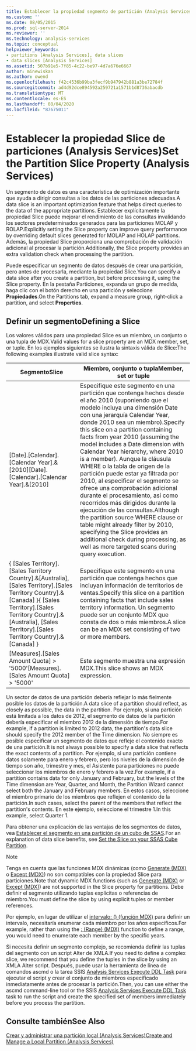 ```yaml
---
title: Establecer la propiedad segmento de partición (Analysis Services) | Microsoft Docs
ms.custom: ''
ms.date: 08/05/2015
ms.prod: sql-server-2014
ms.reviewer: ''
ms.technology: analysis-services
ms.topic: conceptual
helpviewer_keywords:
- partitions [Analysis Services], data slices
- data slices [Analysis Services]
ms.assetid: 507b91e5-7f85-4c22-be97-4d7a676e6667
author: minewiskan
ms.author: owend
ms.openlocfilehash: f42c4536b99ba3fecf9b947942b881a3be72784f
ms.sourcegitcommit: ad4d92dce894592a259721a1571b1d8736abacdb
ms.translationtype: MT
ms.contentlocale: es-ES
ms.lasthandoff: 08/04/2020
ms.locfileid: "87675011"
---
```

# <a name="set-the-partition-slice-property-analysis-services"></a><span data-ttu-id="a159e-102">Establecer la propiedad Slice de particiones (Analysis Services)</span><span class="sxs-lookup"><span data-stu-id="a159e-102">Set the Partition Slice Property (Analysis Services)</span></span>
  <span data-ttu-id="a159e-103">Un segmento de datos es una característica de optimización importante que ayuda a dirigir consultas a los datos de las particiones adecuadas.</span><span class="sxs-lookup"><span data-stu-id="a159e-103">A data slice is an important optimization feature that helps direct queries to the data of the appropriate partitions.</span></span> <span data-ttu-id="a159e-104">Establecer explícitamente la propiedad Slice puede mejorar el rendimiento de las consultas invalidando los sectores predeterminados generados para las particiones MOLAP y ROLAP.</span><span class="sxs-lookup"><span data-stu-id="a159e-104">Explicitly setting the Slice property can improve query performance by overriding default slices generated for MOLAP and HOLAP partitions.</span></span> <span data-ttu-id="a159e-105">Además, la propiedad Slice proporciona una comprobación de validación adicional al procesar la partición.</span><span class="sxs-lookup"><span data-stu-id="a159e-105">Additionally, the Slice property provides an extra validation check when processing the partition.</span></span>  
  
 <span data-ttu-id="a159e-106">Puede especificar un segmento de datos después de crear una partición, pero antes de procesarla, mediante la propiedad Slice.</span><span class="sxs-lookup"><span data-stu-id="a159e-106">You can specify a data slice after you create a partition, but before processing it, using the Slice property.</span></span> <span data-ttu-id="a159e-107">En la pestaña Particiones, expanda un grupo de medida, haga clic con el botón derecho en una partición y seleccione **Propiedades**.</span><span class="sxs-lookup"><span data-stu-id="a159e-107">On the Partitions tab, expand a measure group, right-click a partition, and select **Properties**.</span></span>  
  
## <a name="defining-a-slice"></a><span data-ttu-id="a159e-108">Definir un segmento</span><span class="sxs-lookup"><span data-stu-id="a159e-108">Defining a Slice</span></span>  
 <span data-ttu-id="a159e-109">Los valores válidos para una propiedad Slice es un miembro, un conjunto o una tupla de MDX.</span><span class="sxs-lookup"><span data-stu-id="a159e-109">Valid values for a slice property are an MDX member, set, or tuple.</span></span> <span data-ttu-id="a159e-110">En los ejemplos siguientes se ilustra la sintaxis válida de Slice:</span><span class="sxs-lookup"><span data-stu-id="a159e-110">The following examples illustrate valid slice syntax:</span></span>  
  
|<span data-ttu-id="a159e-111">Segmento</span><span class="sxs-lookup"><span data-stu-id="a159e-111">Slice</span></span>|<span data-ttu-id="a159e-112">Miembro, conjunto o tupla</span><span class="sxs-lookup"><span data-stu-id="a159e-112">Member, set or tuple</span></span>|  
|-----------|--------------------------|  
|<span data-ttu-id="a159e-113">[Date].[Calendar].[Calendar Year].&[2010]</span><span class="sxs-lookup"><span data-stu-id="a159e-113">[Date].[Calendar].[Calendar Year].&[2010]</span></span>|<span data-ttu-id="a159e-114">Especifique este segmento en una partición que contenga hechos desde el año 2010 (suponiendo que el modelo incluya una dimensión Date con una jerarquía Calendar Year, donde 2010 sea un miembro).</span><span class="sxs-lookup"><span data-stu-id="a159e-114">Specify this slice on a partition containing facts from year 2010 (assuming the model includes a Date dimension with Calendar Year hierarchy, where 2010 is a member).</span></span> <span data-ttu-id="a159e-115">Aunque la cláusula WHERE o la tabla de origen de la partición puede estar ya filtrada por 2010, al especificar el segmento se ofrece una comprobación adicional durante el procesamiento, así como recorridos más dirigidos durante la ejecución de las consultas.</span><span class="sxs-lookup"><span data-stu-id="a159e-115">Although the partition source WHERE clause or table might already filter by 2010, specifying the Slice provides an additional check during processing, as well as more targeted scans during query execution.</span></span>|  
|<span data-ttu-id="a159e-116">{ [Sales Territory].[Sales Territory Country].&[Australia], [Sales Territory].[Sales Territory Country].&[Canada] }</span><span class="sxs-lookup"><span data-stu-id="a159e-116">{ [Sales Territory].[Sales Territory Country].&[Australia], [Sales Territory].[Sales Territory Country].&[Canada] }</span></span>|<span data-ttu-id="a159e-117">Especifique este segmento en una partición que contenga hechos que incluyan información de territorios de ventas.</span><span class="sxs-lookup"><span data-stu-id="a159e-117">Specify this slice on a partition containing facts that include sales territory information.</span></span> <span data-ttu-id="a159e-118">Un segmento puede ser un conjunto MDX que consta de dos o más miembros.</span><span class="sxs-lookup"><span data-stu-id="a159e-118">A slice can be an MDX set consisting of two or more members.</span></span>|  
|<span data-ttu-id="a159e-119">[Measures].[Sales Amount Quota] > '5000'</span><span class="sxs-lookup"><span data-stu-id="a159e-119">[Measures].[Sales Amount Quota] > '5000'</span></span>|<span data-ttu-id="a159e-120">Este segmento muestra una expresión MDX.</span><span class="sxs-lookup"><span data-stu-id="a159e-120">This slice shows an MDX expression.</span></span>|  
  
 <span data-ttu-id="a159e-121">Un sector de datos de una partición debería reflejar lo más fielmente posible los datos de la partición.</span><span class="sxs-lookup"><span data-stu-id="a159e-121">A data slice of a partition should reflect, as closely as possible, the data in the partition.</span></span> <span data-ttu-id="a159e-122">Por ejemplo, si una partición está limitada a los datos de 2012, el segmento de datos de la partición debería especificar el miembro 2012 de la dimensión de tiempo.</span><span class="sxs-lookup"><span data-stu-id="a159e-122">For example, if a partition is limited to 2012 data, the partition's data slice should specify the 2012 member of the Time dimension.</span></span> <span data-ttu-id="a159e-123">No siempre es posible especificar un segmento de datos que refleje el contenido exacto de una partición.</span><span class="sxs-lookup"><span data-stu-id="a159e-123">It is not always possible to specify a data slice that reflects the exact contents of a partition.</span></span> <span data-ttu-id="a159e-124">Por ejemplo, si una partición contiene datos solamente para enero y febrero, pero los niveles de la dimensión de tiempo son año, trimestre y mes, el Asistente para particiones no puede seleccionar los miembros de enero y febrero a la vez.</span><span class="sxs-lookup"><span data-stu-id="a159e-124">For example, if a partition contains data for only January and February, but the levels of the Time dimension are Year, Quarter, and Month, the Partition Wizard cannot select both the January and February members.</span></span> <span data-ttu-id="a159e-125">En estos casos, seleccione el miembro primario de los miembros que reflejen el contenido de la partición.</span><span class="sxs-lookup"><span data-stu-id="a159e-125">In such cases, select the parent of the members that reflect the partition's contents.</span></span> <span data-ttu-id="a159e-126">En este ejemplo, seleccione el trimestre 1.</span><span class="sxs-lookup"><span data-stu-id="a159e-126">In this example, select Quarter 1.</span></span>  
  
 <span data-ttu-id="a159e-127">Para obtener una explicación de las ventajas de los segmentos de datos, vea [Establecer el segmento en una partición de un cubo de SSAS](https://go.microsoft.com/fwlink/?LinkId=317783).</span><span class="sxs-lookup"><span data-stu-id="a159e-127">For an explanation of data slice benefits, see [Set the Slice on your SSAS Cube Partition](https://go.microsoft.com/fwlink/?LinkId=317783).</span></span>  
  
> [!NOTE]  
>  <span data-ttu-id="a159e-128">Tenga en cuenta que las funciones MDX dinámicas (como [Generate &#40;MDX&#41;](/sql/mdx/generate-mdx) o [Except &#40;MDX&#41;](/sql/mdx/except-mdx-function)) no son compatibles con la propiedad Slice para particiones.</span><span class="sxs-lookup"><span data-stu-id="a159e-128">Note that dynamic MDX functions (such as [Generate &#40;MDX&#41;](/sql/mdx/generate-mdx) or [Except &#40;MDX&#41;](/sql/mdx/except-mdx-function)) are not supported in the Slice property for partitions.</span></span> <span data-ttu-id="a159e-129">Debe definir el segmento utilizando tuplas explícitas o referencias de miembro.</span><span class="sxs-lookup"><span data-stu-id="a159e-129">You must define the slice by using explicit tuples or member references.</span></span>  
>   
>  <span data-ttu-id="a159e-130">Por ejemplo, en lugar de utilizar el [intervalo: &#40;&#41; &#40;función MDX&#41;](/sql/mdx/range-mdx) para definir un intervalo, necesitaría enumerar cada miembro por los años específicos.</span><span class="sxs-lookup"><span data-stu-id="a159e-130">For example, rather than using the [: &#40;Range&#41; &#40;MDX&#41;](/sql/mdx/range-mdx) function to define a range, you would need to enumerate each member by the specific years.</span></span>  
>   
>  <span data-ttu-id="a159e-131">Si necesita definir un segmento complejo, se recomienda definir las tuplas del segmento con un script Alter de XMLA.</span><span class="sxs-lookup"><span data-stu-id="a159e-131">If you need to define a complex slice, we recommend that you define the tuples in the slice by using an XMLA Alter script.</span></span> <span data-ttu-id="a159e-132">Después, puede usar la herramienta de línea de comandos ascmd o la tarea SSIS [Analysis Services Execute DDL Task](../../integration-services/control-flow/analysis-services-execute-ddl-task.md) para ejecutar el script y crear el conjunto de miembros especificado inmediatamente antes de procesar la partición.</span><span class="sxs-lookup"><span data-stu-id="a159e-132">Then, you can use either the ascmd command-line tool or the SSIS [Analysis Services Execute DDL Task](../../integration-services/control-flow/analysis-services-execute-ddl-task.md) task to run the script and create the specified set of members immediately before you process the partition.</span></span>  
  
## <a name="see-also"></a><span data-ttu-id="a159e-133">Consulte también</span><span class="sxs-lookup"><span data-stu-id="a159e-133">See Also</span></span>  
 [<span data-ttu-id="a159e-134">Crear y administrar una partición local &#40;Analysis Services&#41;</span><span class="sxs-lookup"><span data-stu-id="a159e-134">Create and Manage a Local Partition &#40;Analysis Services&#41;</span></span>](create-and-manage-a-local-partition-analysis-services.md)  
  
  
